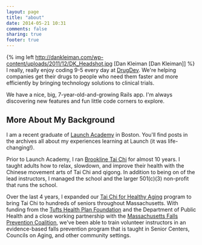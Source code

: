 ```yaml
---
layout: page
title: "about"
date: 2014-05-21 10:31
comments: false
sharing: true
footer: true
---
```

{% img left http://dankleiman.com/wp-content/uploads/2011/12/DK_Headshot.jpg [Dan Kleiman [Dan Kleiman]] %} I really, really enjoy coding 9-5 every day at [DrugDev](http://www.drugdev.com/our-solutions/trial-networks/). We're helping companies get their drugs to people who need them faster and more efficiently by bringing technology solutions to clinical trials.

We have a nice, big, 7-year-old-and-growing Rails app. I'm always discovering new features and fun little code corners to explore.

More About My Background
------------------------

I am a recent graduate of [Launch Academy](http://launchacademy.com) in Boston. You'll find posts in the archives all about my experiences learning at Launch (it was life-changing!).

Prior to Launch Academy, I ran [Brookline Tai Chi](http://brooklinetaichi.org) for almost 10 years. I taught adults how to relax, slowdown, and improve their health with the Chinese movement arts of Tai Chi and qigong. In addition to being on of the lead instructors, I managed the school and the larger 501(c)(3) non-profit that runs the school.

Over the last 4 years, I expanded our [Tai Chi for Healthy Aging](http://brooklinetaichi.org/what-we-teach/tai-chi-for-healthy-aging/) program to bring Tai Chi to hundreds of seniors throughout Massachusetts. With funding from the [Tufts Health Plan Foundation](http://www.tuftshealthplanfoundation.org/) and the Department of Public Health and a close working partnership with the [Massachusetts Falls Prevention Coalition](http://www.maseniorcarefoundation.org/Initiatives/Falls_Prevention/Massachusetts_Falls_Prevention_Coalition.aspx), we've been able to train volunteer instructors in an evidence-based falls prevention program that is taught in Senior Centers, Councils on Aging, and other community settings.

